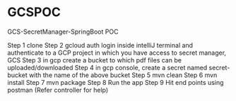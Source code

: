 # GCSPOC
GCS-SecretManager-SpringBoot POC


Step 1 clone 
Step 2 gcloud auth login inside intelliJ terminal and authenticate to a GCP project in which you have access to secret manager, GCS 
Step 3 in gcp create a bucket to which pdf files can be uploaded/downloaded
Step 4 in gcp console, create a secret named secret-bucket with the name of the above bucket 
Step 5 mvn clean
Step 6 mvn install 
Step 7 mvn package 
Step 8 Run the app 
Step 9 Hit end points using postman (Refer controller for help)

